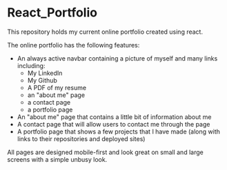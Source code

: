 # React_Portfolio

This repository holds my current online portfolio created using react.

The online portfolio has the following features:
<ul>
    <li>An always active navbar containing a picture of myself and many links including:
        <ul>
            <li>My LinkedIn</li>
            <li>My Github</li>
            <li>A PDF of my resume</li>
            <li>an "about me" page</li>
            <li>a contact page</li>
            <li>a portfolio page</li>
        </ul>
    </li>
    <li>An "about me" page that contains a little bit of information about me</li>
    <li>A contact page that will allow users to contact me through the page</li>
    <li>A portfolio page that shows a few projects that I have made (along with links to their repositories and deployed
        sites)</li>

</ul>

All pages are designed mobile-first and look great on small and large screens with a simple unbusy look.
